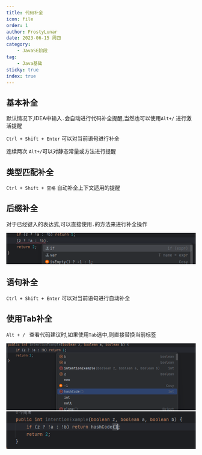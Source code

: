 ```yaml
---
title: 代码补全
icon: file
order: 1
author: FrostyLunar
date: 2023-06-15 周四
category:
	- JavaSE阶段
tag:
	- Java基础
sticky: true
index: true
---
```



## 基本补全

默认情况下,IDEA中输入`.`会自动进行代码补全提醒,当然也可以使用`Alt+/` 进行激活提醒

`Ctrl + Shift + Enter` 可以对当前语句进行补全

连续两次 `Alt+/`可以对静态常量或方法进行提醒

## 类型匹配补全

`Ctrl + Shift + 空格` 自动补全上下文适用的提醒

## 后缀补全

对于已经键入的表达式,可以直接使用`.`的方法来进行补全操作

![](./assets/image-20230421133238879.png)

## 语句补全

`Ctrl + Shift + Enter` 可以对当前语句进行自动补全

## 使用Tab补全

`Alt + / ` 查看代码建议时,如果使用`Tab`选中,则直接替换当前标签

![](./assets/image-20230421133648060.png)
![](./assets/image-20230421133655695.png)


